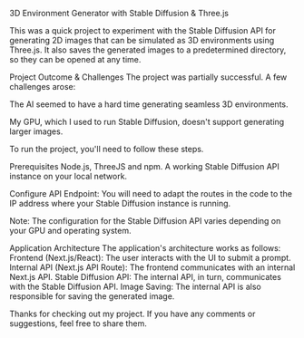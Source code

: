3D Environment Generator with Stable Diffusion & Three.js


This was a quick project to experiment with the Stable Diffusion API for generating 2D images that can be simulated as 3D environments using Three.js. It also saves the generated images to a predetermined directory, so they can be opened at any time.

Project Outcome & Challenges
The project was partially successful. A few challenges arose:

The AI seemed to have a hard time generating seamless 3D environments.

My GPU, which I used to run Stable Diffusion, doesn't support generating larger images.

To run the project, you'll need to follow these steps.

Prerequisites
Node.js, ThreeJS and npm.
A working Stable Diffusion API instance on your local network.

Configure API Endpoint:
You will need to adapt the routes in the code to the IP address where your Stable Diffusion instance is running.

Note: The configuration for the Stable Diffusion API varies depending on your GPU and operating system.

Application Architecture
The application's architecture works as follows:
Frontend (Next.js/React): The user interacts with the UI to submit a prompt.
Internal API (Next.js API Route): The frontend communicates with an internal Next.js API.
Stable Diffusion API: The internal API, in turn, communicates with the Stable Diffusion API.
Image Saving: The internal API is also responsible for saving the generated image.

Thanks for checking out my project. If you have any comments or suggestions, feel free to share them.
